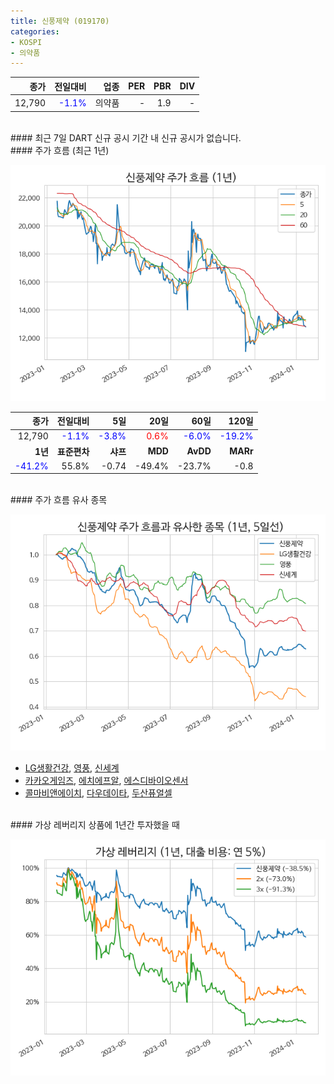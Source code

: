 ```yaml
---
title: 신풍제약 (019170)
categories:
- KOSPI
- 의약품
---
```


|**종가**|**전일대비**|**업종**|**PER**|**PBR**|**DIV**|
|-------:|-----------:|-------:|------:|------:|------:|
|12,790|<span style="color: blue">-1.1%</span>|의약품|-|1.9|-|

<!-- more -->

<br>
#### 최근 7일 DART 신규 공시<a id="dart"></a>
기간 내 신규 공시가 없습니다.

<br>
#### 주가 흐름 (최근 1년)<a id="price"></a>

![019170](/assets/images/stock/019170.png)

|**종가**|**전일대비**|**5일**|**20일**|**60일**|**120일**|
|---:|-------:|--:|---:|---:|----:|
|12,790|<span style="color: blue">-1.1%</span>|<span style="color: blue">-3.8%</span>|<span style="color: red">0.6%</span>|<span style="color: blue">-6.0%</span>|<span style="color: blue">-19.2%</span>|
|**1년**|**표준편차**|**샤프**|**MDD**|**AvDD**|**MARr**|
|<span style="color: blue">-41.2%</span>|55.8%|-0.74|-49.4%|-23.7%|-0.8|

<br>
#### 주가 흐름 유사 종목<a id="corr"></a>

![019170](/assets/images/stock/019170_corr.png)

- [LG생활건강](/051900/), [영풍](/000670/), [신세계](/004170/)
- [카카오게임즈](/293490/), [에치에프알](/230240/), [에스디바이오센서](/137310/)
- [콜마비앤에이치](/200130/), [다우데이타](/032190/), [두산퓨얼셀](/336260/)

<br>
#### 가상 레버리지 상품에 1년간 투자했을 때<a id="2x"></a>

![019170](/assets/images/stock/019170_2x.png)

[^corr]: 상관계수를 이용하여 분석하였습니다.